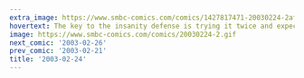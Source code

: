 ```yaml
---
extra_image: https://www.smbc-comics.com/comics/1427817471-20030224-2after.png
hovertext: The key to the insanity defense is trying it twice and expecting different results.
image: https://www.smbc-comics.com/comics/20030224-2.gif
next_comic: '2003-02-26'
prev_comic: '2003-02-21'
title: '2003-02-24'
---
```


